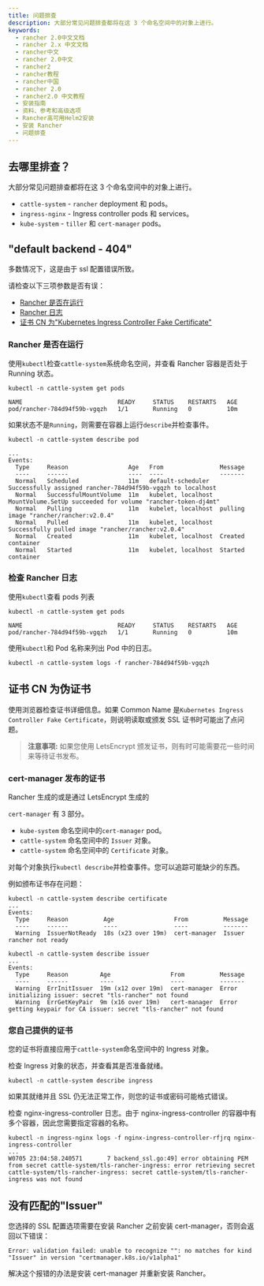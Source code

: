 ```yaml
---
title: 问题排查
description: 大部分常见问题排查都将在这 3 个命名空间中的对象上进行。
keywords:
  - rancher 2.0中文文档
  - rancher 2.x 中文文档
  - rancher中文
  - rancher 2.0中文
  - rancher2
  - rancher教程
  - rancher中国
  - rancher 2.0
  - rancher2.0 中文教程
  - 安装指南
  - 资料、参考和高级选项
  - Rancher高可用Helm2安装
  - 安装 Rancher
  - 问题排查
---
```


## 去哪里排查？

大部分常见问题排查都将在这 3 个命名空间中的对象上进行。

- `cattle-system` - `rancher` deployment 和 pods。
- `ingress-nginx` - Ingress controller pods 和 services。
- `kube-system` - `tiller` 和 `cert-manager` pods。

## "default backend - 404"

多数情况下，这是由于 ssl 配置错误所致。

请检查以下三项参数是否有误：

- [Rancher 是否在运行](#rancher-是否在运行)
- [Rancher 日志](#检查-rancher-日志)
- [证书 CN 为"Kubernetes Ingress Controller Fake Certificate"](#证书-cn-为伪证书)

### Rancher 是否在运行

使用`kubectl`检查`cattle-system`系统命名空间，并查看 Rancher 容器是否处于 Running 状态。

```
kubectl -n cattle-system get pods

NAME                           READY     STATUS    RESTARTS   AGE
pod/rancher-784d94f59b-vgqzh   1/1       Running   0          10m
```

如果状态不是`Running`，则需要在容器上运行`describe`并检查事件。

```
kubectl -n cattle-system describe pod

...
Events:
  Type     Reason                 Age   From                Message
  ----     ------                 ----  ----                -------
  Normal   Scheduled              11m   default-scheduler   Successfully assigned rancher-784d94f59b-vgqzh to localhost
  Normal   SuccessfulMountVolume  11m   kubelet, localhost  MountVolume.SetUp succeeded for volume "rancher-token-dj4mt"
  Normal   Pulling                11m   kubelet, localhost  pulling image "rancher/rancher:v2.0.4"
  Normal   Pulled                 11m   kubelet, localhost  Successfully pulled image "rancher/rancher:v2.0.4"
  Normal   Created                11m   kubelet, localhost  Created container
  Normal   Started                11m   kubelet, localhost  Started container
```

### 检查 Rancher 日志

使用`kubectl`查看 pods 列表

```
kubectl -n cattle-system get pods

NAME                           READY     STATUS    RESTARTS   AGE
pod/rancher-784d94f59b-vgqzh   1/1       Running   0          10m
```

使用`kubectl`和 Pod 名称来列出 Pod 中的日志。

```
kubectl -n cattle-system logs -f rancher-784d94f59b-vgqzh
```

## 证书 CN 为伪证书

使用浏览器检查证书详细信息。如果 Common Name 是`Kubernetes Ingress Controller Fake Certificate`，则说明读取或颁发 SSL 证书时可能出了点问题。

> **注意事项:** 如果您使用 LetsEncrypt 颁发证书，则有时可能需要花一些时间来等待证书发布。

### cert-manager 发布的证书

Rancher 生成的或是通过 LetsEncrypt 生成的

`cert-manager` 有 3 部分。

- `kube-system` 命名空间中的`cert-manager` pod。
- `cattle-system` 命名空间中的 `Issuer` 对象。
- `cattle-system` 命名空间中的 `Certificate` 对象。

对每个对象执行`kubectl describe`并检查事件。您可以追踪可能缺少的东西。

例如颁布证书存在问题：

```
kubectl -n cattle-system describe certificate
...
Events:
  Type     Reason          Age                 From          Message
  ----     ------          ----                ----          -------
  Warning  IssuerNotReady  18s (x23 over 19m)  cert-manager  Issuer rancher not ready
```

```
kubectl -n cattle-system describe issuer
...
Events:
  Type     Reason         Age                 From          Message
  ----     ------         ----                ----          -------
  Warning  ErrInitIssuer  19m (x12 over 19m)  cert-manager  Error initializing issuer: secret "tls-rancher" not found
  Warning  ErrGetKeyPair  9m (x16 over 19m)   cert-manager  Error getting keypair for CA issuer: secret "tls-rancher" not found
```

### 您自己提供的证书

您的证书将直接应用于`cattle-system`命名空间中的 Ingress 对象。

检查 Ingress 对象的状态，并查看其是否准备就绪。

```
kubectl -n cattle-system describe ingress
```

如果其就绪并且 SSL 仍无法正常工作，则您的证书或密码可能格式错误。

检查 nginx-ingress-controller 日志。由于 nginx-ingress-controller 的容器中有多个容器，因此您需要指定容器的名称。

```
kubectl -n ingress-nginx logs -f nginx-ingress-controller-rfjrq nginx-ingress-controller
...
W0705 23:04:58.240571       7 backend_ssl.go:49] error obtaining PEM from secret cattle-system/tls-rancher-ingress: error retrieving secret cattle-system/tls-rancher-ingress: secret cattle-system/tls-rancher-ingress was not found
```

## 没有匹配的"Issuer"

您选择的 SSL 配置选项需要在安装 Rancher 之前安装 cert-manager，否则会返回以下错误：

```
Error: validation failed: unable to recognize "": no matches for kind "Issuer" in version "certmanager.k8s.io/v1alpha1"
```

解决这个报错的办法是安装 cert-manager 并重新安装 Rancher。

